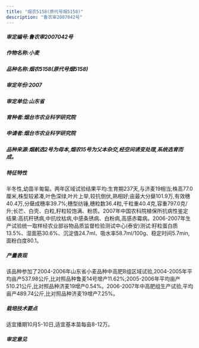 ```yaml
---
title: "烟农5158(原代号烟5158)"
description: "鲁农审2007042号"
---
```

##### 审定编号:鲁农审2007042号

##### 作物名称:小麦

##### 品种名称:烟农5158(原代号烟5158)

##### 审定年份:2007

##### 审定单位:山东省

##### 育种者:烟台市农业科学研究院

##### 申请者:烟台市农业科学研究院

##### 品种来源:烟航选2号为母本,烟农15号为父本杂交,经空间诱变处理,系统选育而成。

##### 特征特性
半冬性,幼苗半匍匐。两年区域试验结果平均:生育期237天,与济麦19相当;株高77.0厘米,株型较紧凑,叶色深绿,叶片上举,较抗倒伏,熟相好;亩最大分蘖101.9万,有效穗40.4万,分蘖成穗率39.7%;穗型纺锤,穗粒数36.4粒,千粒重40.4克,容重797.0克/升;长芒、白壳、白粒,籽粒较饱满、粉质。2007年中国农科院植保所抗病性鉴定结果:高抗秆锈病,中抗纹枯病,中感条锈病、白粉病,高感赤霉病。2006-2007年生产试验统一取样经农业部谷物品质监督检验测试中心(泰安)测试:籽粒蛋白质13.5%、湿面筋30.6%、沉淀值24.7ml、吸水率58.7ml/100g、稳定时间5.7min,面粉白度80.1。

##### 产量表现
该品种参加了2004-2006年山东省小麦品种中高肥B组区域试验,2004-2005年平均亩产537.98公斤,比对照品种鲁麦14号增产11.62%;2005-2006年平均亩产510.21公斤,比对照品种济麦19增产0.54%。2006-2007年中高肥组生产试验,平均亩产489.74公斤,比对照品种济麦19增产7.25%。

##### 栽培技术要点
适宜播期10月5-10日,适宜基本苗每亩8-12万。

##### 审定意见

